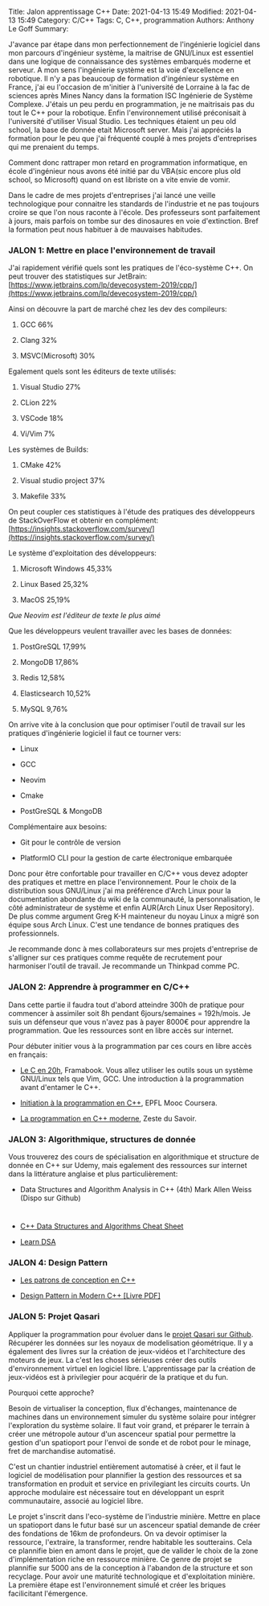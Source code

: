 Title: Jalon apprentissage C++
Date: 2021-04-13 15:49
Modified: 2021-04-13 15:49
Category: C/C++
Tags: C, C++, programmation
Authors: Anthony Le Goff
Summary: 


﻿J'avance par étape dans mon perfectionnement de l'ingénierie logiciel dans mon parcours d'ingénieur système, la maitrise de GNU/Linux est essentiel dans une logique de connaissance des systèmes embarqués moderne et serveur. A mon sens l'ingénierie système est la voie d'excellence en robotique. Il n'y a pas beaucoup de formation d'ingénieur système en France, j'ai eu l'occasion de m'initier à l'université de Lorraine à la fac de sciences après Mines Nancy dans la formation ISC Ingénierie de Système Complexe. J'étais un peu perdu en programmation, je ne maitrisais pas du tout le C++ pour la robotique. Enfin l'environnement utilisé préconisait à l'université d'utiliser Visual Studio. Les techniques étaient un peu old school, la base de donnée etait Microsoft server. Mais j'ai appréciés la formation pour le peu que j'ai fréquenté couplé à mes projets d'entreprises qui me prenaient du temps.  

Comment donc rattraper mon retard en programmation informatique, en école d'ingénieur nous avons été initié par du VBA(sic encore plus old school, so Microsoft) quand on est libriste on a vite envie de vomir.  

Dans le cadre de mes projets d'entreprises j'ai lancé une veille technologique pour connaitre les standards de l'industrie et ne pas toujours croire se que l'on nous raconte à l'école. Des professeurs sont parfaitement à jours, mais parfois on tombe sur des dinosaures en voie d'extinction. Bref la formation peut nous habituer à de mauvaises habitudes.  

### JALON 1: Mettre en place l'environnement de travail  

J'ai rapidement vérifié quels sont les pratiques de l'éco-système C++. On peut trouver des statistiques sur JetBrain: [https://www.jetbrains.com/lp/devecosystem-2019/cpp/](https://www.jetbrains.com/lp/devecosystem-2019/cpp/)  

Ainsi on découvre la part de marché chez les dev des compileurs:  

1.  GCC 66%  
    
2.  Clang 32%  
    
3.  MSVC(Microsoft) 30%  
    

Egalement quels sont les éditeurs de texte utilisés:  

1.  Visual Studio 27%  
    
2.  CLion 22%  
    
3.  VSCode 18%  
    
4.  Vi/Vim 7%  
    

Les systèmes de Builds:  

1.  CMake 42%  
    
2.  Visual studio project 37%  
    
3.  Makefile 33%  
    

On peut coupler ces statistiques à l'étude des pratiques des développeurs de StackOverFlow et obtenir en complément: [https://insights.stackoverflow.com/survey/](https://insights.stackoverflow.com/survey/)  

Le système d'exploitation des développeurs:  

1.  Microsoft Windows 45,33%  
    
2.  Linux Based 25,32%  
    
3.  MacOS 25,19%  
    

_Que Neovim est l'éditeur de texte le plus aimé_  

Que les développeurs veulent travailler avec les bases de données:  

1.  PostGreSQL 17,99%  
    
2.  MongoDB 17,86%  
    
3.  Redis 12,58%  
    
4.  Elasticsearch 10,52%  
    
5.  MySQL 9,76%  
    

On arrive vite à la conclusion que pour optimiser l'outil de travail sur les pratiques d'ingénierie logiciel il faut ce tourner vers:  

*   Linux  
    
*   GCC  
    
*   Neovim  
    
*   Cmake  
    
*   PostGreSQL & MongoDB  
    

Complémentaire aux besoins:  

*   Git pour le contrôle de version  
    
*   PlatformIO CLI pour la gestion de carte électronique embarquée  
    

  

Donc pour être confortable pour travailler en C/C++ vous devez adopter des pratiques et mettre en place l'environnement. Pour le choix de la distribution sous GNU/Linux j'ai ma préférence d'Arch Linux pour la documentation abondante du wiki de la communauté, la personnalisation, le côté administrateur de système et enfin AUR(Arch Linux User Repository). De plus comme argument Greg K-H mainteneur du noyau Linux a migré son équipe sous Arch Linux. C'est une tendance de bonnes pratiques des professionnels.   

Je recommande donc à mes collaborateurs sur mes projets d'entreprise de s'alligner sur ces pratiques comme requête de recrutement pour harmoniser l'outil de travail. Je recommande un Thinkpad comme PC.  

### JALON 2: Apprendre à programmer en C/C++  

Dans cette partie il faudra tout d'abord atteindre 300h de pratique pour commencer à assimiler soit 8h pendant 6jours/semaines = 192h/mois. Je suis un défenseur que vous n'avez pas à payer 8000€ pour apprendre la programmation. Que les ressources sont en libre accès sur internet.  

Pour débuter initier vous à la programmation par ces cours en libre accès en français:  

*   [Le C en 20h](https://archives.framabook.org/le-c-en-20-heures-2/index.html), Framabook. Vous allez utiliser les outils sous un système GNU/Linux tels que Vim, GCC. Une introduction à la programmation avant d'entamer le C++.  
    
*   [Initiation à la programmation en C++](https://www.coursera.org/learn/initiation-programmation-cpp), EPFL Mooc Coursera.  
    
*   [La programmation en C++ moderne](https://zestedesavoir.com/tutoriels/822/la-programmation-en-c-moderne/), Zeste du Savoir.  
    

### JALON 3: Algorithmique, structures de donnée  

Vous trouverez des cours de spécialisation en algorithmique et structure de donnée en C++ sur Udemy, mais egalement des ressources sur internet dans la littérature anglaise et plus particulièrement:  

*   Data Structures and Algorithm Analysis in C++ (4th) Mark Allen Weiss (Dispo sur Github)  
    
*   # [](https://github.com/gibsjose/cpp-cheat-sheet/blob/master/Data%20Structures%20and%20Algorithms.md#c-data-structures-and-algorithms-cheat-sheet)
    
    [C++ Data Structures and Algorithms Cheat Sheet](https://github.com/gibsjose/cpp-cheat-sheet/blob/master/Data%20Structures%20and%20Algorithms.md)  
    
*   [Learn DSA](https://www.programiz.com/dsa)  
    

### JALON 4: Design Pattern  

*   [Les patrons de conception en C++](https://refactoring.guru/fr/design-patterns/cpp)  
    
*   [Design Pattern in Modern C++ \[Livre PDF\]](https://www.programmer-books.com/wp-content/uploads/2019/03/Design-Patterns-in-Modern-C.pdf)  
    

### JALON 5: Projet Qasari  

Appliquer la programmation pour évoluer dans le [projet Qasari sur Github](https://github.com/legoffant/qasari). Récupérer les données sur les noyaux de modelisation géométrique. Il y a également des livres sur la création de jeux-vidéos et l'architecture des moteurs de jeux. La c'est les choses sérieuses créer des outils d'environnement virtuel en logiciel libre. L'apprentissage par la création de jeux-vidéos est à privilegier pour acquérir de la pratique et du fun.  

Pourquoi cette approche?  

Besoin de virtualiser la conception, flux d'échanges, maintenance de machines dans un environnement simuler du système solaire pour intégrer l'exploration du système solaire. Il faut voir grand, et préparer le terrain à créer une métropole autour d'un ascenceur spatial pour permettre la gestion d'un spatioport pour l'envoi de sonde et de robot pour le minage, fret de marchandise automatisé.  

C'est un chantier industriel entièrement automatisé à créer, et il faut le logiciel de modélisation pour plannifier la gestion des ressources et sa transformation en produit et service en privilegiant les circuits courts. Un approche modulaire est nécessaire tout en développant un esprit communautaire, associé au logiciel libre.  

Le projet s'inscrit dans l'eco-système de l'industrie minière. Mettre en place un spatioport dans le futur basé sur un ascenceur spatial demande de créer des fondations de 16km de profondeurs. On va devoir optimiser la ressource, l'extraire, la transformer, rendre habitable les soutterains. Cela ce plannifie bien en amont dans le projet, que de valider le choix de la zone d'implémentation riche en ressource minière. Ce genre de projet se plannifie sur 5000 ans de la conception à l'abandon de la structure et son recyclage. Pour avoir une maturité technologique et d'exploitation minière. La première étape est l'environnement simulé et créer les briques facilicitant l'émergence.
